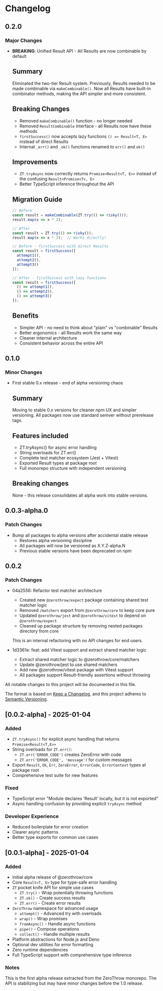 # Changelog

## 0.2.0

### Major Changes

- **BREAKING**: Unified Result API - All Results are now combinable by default

  ## Summary
  
  Eliminated the two-tier Result system. Previously, Results needed to be made combinable via `makeCombinable()`. 
  Now all Results have built-in combinator methods, making the API simpler and more consistent.

  ## Breaking Changes
  
  - Removed `makeCombinable()` function - no longer needed
  - Removed `ResultCombinable` interface - all Results now have these methods
  - `firstSuccess()` now accepts lazy functions `() => Result<T, E>` instead of direct Results
  - Internal `_err()` and `_ok()` functions renamed to `err()` and `ok()`
  
  ## Improvements
  
  - `ZT.tryAsync` now correctly returns `Promise<Result<T, E>>` instead of the confusing `Result<Promise<T>, E>`
  - Better TypeScript inference throughout the API
  
  ## Migration Guide
  
  ```typescript
  // Before
  const result = makeCombinable(ZT.try(() => risky()));
  result.map(x => x * 2);
  
  // After  
  const result = ZT.try(() => risky());
  result.map(x => x * 2);  // Works directly!
  
  // Before - firstSuccess with direct Results
  const result = firstSuccess([
    attempt1(),
    attempt2(),
    attempt3()
  ]);
  
  // After - firstSuccess with lazy functions
  const result = firstSuccess([
    () => attempt1(),
    () => attempt2(),
    () => attempt3()
  ]);
  ```
  
  ## Benefits
  
  - Simpler API - no need to think about "plain" vs "combinable" Results
  - Better ergonomics - all Results work the same way
  - Cleaner internal architecture
  - Consistent behavior across the entire API

## 0.1.0

### Minor Changes

- First stable 0.x release - end of alpha versioning chaos

  ## Summary

  Moving to stable 0.x versions for cleaner npm UX and simpler versioning.
  All packages now use standard semver without prerelease tags.

  ## Features included
  - ZT.tryAsync() for async error handling
  - String overloads for ZT.err()
  - Complete test matcher ecosystem (Jest + Vitest)
  - Exported Result types at package root
  - Full monorepo structure with independent versioning

  ## Breaking changes

  None - this release consolidates all alpha work into stable versions.

## 0.0.3-alpha.0

### Patch Changes

- Bump all packages to alpha versions after accidental stable release
  - Restores alpha versioning discipline
  - All packages will now be versioned as X.Y.Z-alpha.N
  - Previous stable versions have been deprecated on npm

## 0.0.2

### Patch Changes

- 04a2556: Refactor test matcher architecture
  - Created new `@zerothrow/expect` package containing shared test matcher logic
  - Removed `/matchers` export from `@zerothrow/core` to keep core pure
  - Updated `@zerothrow/jest` and `@zerothrow/vitest` to depend on `@zerothrow/expect`
  - Cleaned up package structure by removing nested packages directory from core

  This is an internal refactoring with no API changes for end users.

- 1d3361e: feat: add Vitest support and extract shared matcher logic
  - Extract shared matcher logic to @zerothrow/core/matchers
  - Update @zerothrow/jest to use shared matchers
  - Add new @zerothrow/vitest package with Vitest support
  - All packages support Result-friendly assertions without throwing

All notable changes to this project will be documented in this file.

The format is based on [Keep a Changelog](https://keepachangelog.com/en/1.0.0/),
and this project adheres to [Semantic Versioning](https://semver.org/spec/v2.0.0.html).

## [0.0.2-alpha] - 2025-01-04

### Added

- `ZT.tryAsync()` for explicit async handling that returns `Promise<Result<T,E>>`
- String overloads for `ZT.err()`:
  - `ZT.err('ERROR_CODE')` creates ZeroError with code
  - `ZT.err('ERROR_CODE', 'message')` for custom messages
- Export `Result`, `Ok`, `Err`, `ZeroError`, `ErrorCode`, `ErrorContext` types at package root
- Comprehensive test suite for new features

### Fixed

- TypeScript error "Module declares 'Result' locally, but it is not exported"
- Async handling confusion by providing explicit `tryAsync` method

### Developer Experience

- Reduced boilerplate for error creation
- Clearer async patterns
- Better type exports for common use cases

## [0.0.1-alpha] - 2025-01-04

### Added

- Initial alpha release of @zerothrow/core
- Core `Result<T, E>` type for type-safe error handling
- `ZT` pocket knife API for simple use cases
  - `ZT.try()` - Wrap potentially throwing functions
  - `ZT.ok()` - Create success results
  - `ZT.err()` - Create error results
- `ZeroThrow` namespace for advanced usage
  - `attempt()` - Advanced try with overloads
  - `wrap()` - Wrap promises
  - `fromAsync()` - Handle async functions
  - `pipe()` - Compose operations
  - `collect()` - Handle multiple results
- Platform abstractions for Node.js and Deno
- Optional dev utilities for error formatting
- Zero runtime dependencies
- Full TypeScript support with comprehensive type inference

### Notes

This is the first alpha release extracted from the ZeroThrow monorepo. The API is stabilizing but may have minor changes before the 1.0 release.
